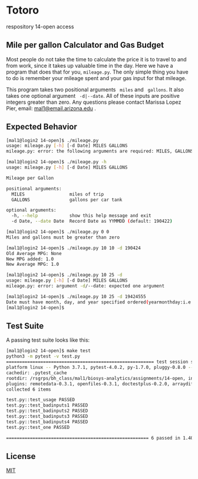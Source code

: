 # Totoro
respository
14-open access

## Mile per gallon Calculator and Gas Budget

Most people do not take the time to calculate the price it is to travel to and from work, since it takes up valuable time in the day. Here we have a program that does that for you, ``` mileage.py ```. The only simple thing you have to do is remember your mileage spent and your gas input for that mileage.

This program takes two positional arguments ``` miles``` and ``` gallons```. It also takes one optional argument ``` -d|--date```. All of these inputs are positive integers greater than zero. Any questions please contact Marissa Lopez Pier, email: mal1@email.arizona.edu .

## Expected Behavior

```bash
[mal1@login2 14-open]$ ./mileage.py
usage: mileage.py [-h] [-d Date] MILES GALLONS
mileage.py: error: the following arguments are required: MILES, GALLONS

[mal1@login2 14-open]$ ./mileage.py -h
usage: mileage.py [-h] [-d Date] MILES GALLONS

Mileage per Gallon

positional arguments:
  MILES                 miles of trip
  GALLONS               gallons per car tank

optional arguments:
  -h, --help            show this help message and exit
  -d Date, --date Date  Record Date as YYMMDD (default: 190422)

[mal1@login2 14-open]$ ./mileage.py 0 0
Miles and gallons must be greater than zero

[mal1@login2 14-open]$ ./mileage.py 10 10 -d 190424
Old Average MPG: None
New MPG added: 1.0
New Average MPG: 1.0

[mal1@login2 14-open]$ ./mileage.py 10 25 -d
usage: mileage.py [-h] [-d Date] MILES GALLONS
mileage.py: error: argument -d/--date: expected one argument

[mal1@login2 14-open]$ ./mileage.py 10 25 -d 19424555
Date must have month, day, and year specified ordered(yearmonthday:i.e. 190422):
[mal1@login2 14-open]$


```



## Test Suite

A passing test suite looks like this:
```bash
[mal1@login2 14-open]$ make test
python3 -m pytest -v test.py
======================================================== test session starts =========================================================
platform linux -- Python 3.7.1, pytest-4.0.2, py-1.7.0, pluggy-0.8.0 -- /rsgrps/bh_class/conda/bin/python3
cachedir: .pytest_cache
rootdir: /rsgrps/bh_class/mal1/biosys-analytics/assignments/14-open, inifile:
plugins: remotedata-0.3.1, openfiles-0.3.1, doctestplus-0.2.0, arraydiff-0.3
collected 6 items

test.py::test_usage PASSED                                                                                                     [ 16%]
test.py::test_badinputs1 PASSED                                                                                                [ 33%]
test.py::test_badinputs2 PASSED                                                                                                [ 50%]
test.py::test_badinputs3 PASSED                                                                                                [ 66%]
test.py::test_badinputs4 PASSED                                                                                                [ 83%]
test.py::test_one PASSED                                                                                                       [100%]

====================================================== 6 passed in 1.40 seconds ======================================================
```


## License
[MIT](https://choosealicense.com/licenses/mit/)
